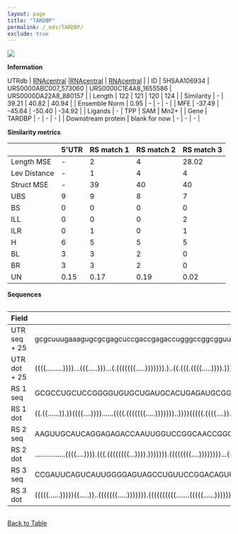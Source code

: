 ```yaml
---
layout: page
title: "TARDBP"
permalink: /_mds/TARDBP/
exclude: true
---
```




![](../../alns_9.28.22/aln_5HSAA106934_1.000.png?raw=true)


**Information**
<div style="overflow-x:auto;" markdown="block>
| | 5'UTR       | RS match 1   | RS match 2  | RS match 3 |
| ---- | ----------- | ----------- | ----------- | ----------- |
| Link | <a href="http://utrdb.ba.itb.cnr.it/getutr/5HSAA106934/1" target="_blank" rel="noopener noreferrer">UTRdb</a>   | <a href="https://rnacentral.org/rna/URS0000ABC007/573060" target="_blank" rel="noopener noreferrer">RNAcentral</a>     |<a href="https://rnacentral.org/rna/URS0000C1E4A8/1655586" target="_blank" rel="noopener noreferrer">RNAcentral</a>  | <a href="https://rnacentral.org/rna/URS0000DA22A8/880157" target="_blank" rel="noopener noreferrer">RNAcentral</a>   |
| ID | 5HSAA106934     | URS0000ABC007_573060     | URS0000C1E4A8_1655586     | URS0000DA22A8_880157     |
| Length | 122     |  121    | 120   |  124    |
| Similarity | - | 39.21 | 40.82 | 40.94 |
| Ensemble Norm | 0.95 | - | - | - |
| MFE | -37.49 | -45.64 | -50.40 | -34.92 |
| Ligands | - | TPP | SAM | Mn2+ |
| Gene | TARDBP | - | - | - |
| Downstream protein | blank for now    |    -    | -  | - |
</div>

**Similarity metrics**

| | 5'UTR       | RS match 1   | RS match 2  | RS match 3 |
| ---- | ----------- | ----------- | ----------- | ----------- |
| Length MSE | - | 2 | 4 | 28.02 |
| Lev Distance | - | 1 | 4 | 4 |
| Struct MSE | - | 39 | 40 | 40 |
| UBS| 9 | 9 | 8 | 7 |
| BS | 0 | 0 | 0 | 0 |
| ILL | 0 | 0 | 0 | 2 |
| ILR | 0 | 1 | 0 | 1 |
| H | 6 | 5 | 5 | 5 |
| BL | 3 | 3 | 2 | 0 |
| BR | 3 | 3 | 2 | 0 |
| UN | 0.15 | 0.17 | 0.19 | 0.02 |

**Sequences**


<div style="overflow-x:auto;">

<table>
<colgroup>
<col width="30%" />
<col width="70%" />
</colgroup>
<thead>
<tr class="header">
<th>Field</th>
<th>Description</th>
</tr>
</thead>
<tbody>
<tr>
<td markdown="span">UTR seq + 25 </td>
<td markdown="span"> gcgcuuugaaagugcgcgagcuccgaccgagaccugggccggcgguuggucggccgaaaccaucugcuacguuacguggggggaggaaaaguaaaagATGTCTGAATATATTCGGGTAACCG </td>
</tr>
<tr>
<td markdown="span">UTR dot + 25  </td>
<td markdown="span"> ((((.........))))...(((.....)))...(.(((((((.....))))))).)..((.(((.((((.....)))).))).))..........(((((......)))))(((....)))
</td>
</tr>


<tr>
<td markdown="span">RS 1 seq </td>
<td markdown="span"> GCGCCUGCUCCGGGGUGUGCUGAUGCACUGAGAUGCGGGGGGCCUGACAUGCAGGCCCAGCCGCGAACCCGACGAACUUGAUCCGGUUCAUACCGGCGGAAGAAGAGCCGACCCCUCCAUG
</td>
</tr>


<tr>
<td markdown="span">RS 1 dot </td>
<td markdown="span"> ((.((......)).))((((....))))......((((.(((((((.....)))))))..))))(((((.((((....)).)).)))))....((((.........))))...........
</td>
</tr>


<tr>
<td markdown="span">RS 2 seq </td>
<td markdown="span"> AAGUUGCAUCAGGAGAGACCAAUUGGUCCGGCAACCGGGGUCACGCCCACGGUGCCAUCUCAUCCGCAAGGAUGAGAGAUGUGGUUUCGUCGUUAAGACGAAGCAACGGGCUGGCUCAGU
</td>
</tr>


<tr>
<td markdown="span">RS 2 dot </td>
<td markdown="span"> ................((((....)))).(((.((((((((...)))).))))))).((((((((....))))))))...((.((((((((.....)))))))).))..((((...))))
</td>
</tr>


<tr>
<td markdown="span">RS 3 seq </td>
<td markdown="span"> CCGAUUCAGUCAUUGGGGAGUAGCCUGUUCCGGACAGUUUCUGGAAAAUUCGUAUCAACAUACUCGUUUAAAAUAAAACGUGGUGCGAAUGCCUAAAGAGCCAAGCAAGAAGGCUCUGAAUGGU
</td>
</tr>


<tr>
<td markdown="span">RS 3 dot </td>
<td markdown="span"> (((((......)))))((.....))..(((((((.....))))))).((((((((((.......(((((......)))))))))))))))(((...((((((.........))))))....)))
</td>
</tr>

</tbody>
</table>


</div>


[Back to Table](../../display)
